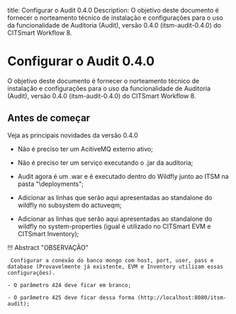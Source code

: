 title: Configurar o Audit 0.4.0
Description: O objetivo deste documento é fornecer o norteamento técnico de instalação e configurações para o uso da funcionalidade de Auditoria (Audit), versão 0.4.0 (itsm-audit-0.4.0) do CITSmart Workflow 8.
# Configurar o Audit 0.4.0

O objetivo deste documento é fornecer o norteamento técnico de instalação e configurações para o uso da funcionalidade de Auditoria (Audit), versão 0.4.0 (itsm-audit-0.4.0) do CITSmart Workflow 8.

Antes de começar 
-----------------

Veja as principais novidades da versão 0.4.0

 - Não é preciso ter um AcitiveMQ externo ativo;
 
 - Não é preciso ter um serviço executando o .jar da auditoria;
 
 - Audit agora é um .war e é executado dentro do Wildfly junto ao ITSM na pasta "\deployments";
 
 - Adicionar as linhas que serão aqui apresentadas ao standalone do wildfly no subsystem do actuveqm;
 
 - Adicionar as linhas que serão aqui apresentadas ao standalone do wildfly no
 system-properties (igual é utilizado no CITSmart EVM e CITSmart Inventory);

 !!! Abstract "OBSERVAÇÃO"

     Configurar a conexão do banco mongo com host, port, user, pass e database (Provavelmente já existente, EVM e Inventory utilizam essas configurações).
     
    - O parâmetro 424 deve ficar em branco;
    
    - O parâmetro 425 deve ficar dessa forma (http://localhost:8080/itsm-audit);  

